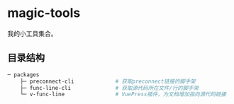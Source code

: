 # magic-tools

我的小工具集合。




## 目录结构

```bash
─ packages                       
    ├─ preconnect-cli             # 获取preconnect链接的脚手架
    ├─ func-line-cli              # 获取源代码所在文件/行的脚手架
    └─ v-func-line                # VuePress插件，为文档增加指向源代码链接
```
